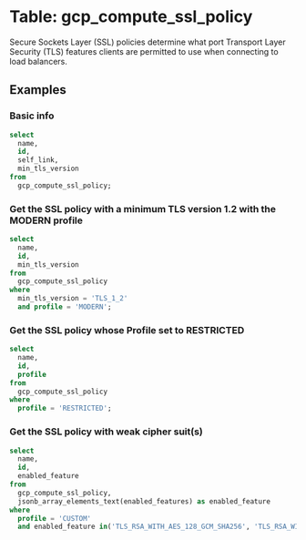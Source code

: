 # Table: gcp_compute_ssl_policy

Secure Sockets Layer (SSL) policies determine what port Transport Layer Security (TLS)
features clients are permitted to use when connecting to load balancers.

## Examples

### Basic info

```sql
select
  name,
  id,
  self_link,
  min_tls_version
from
  gcp_compute_ssl_policy;
```

### Get the SSL policy with a minimum TLS version 1.2 with the MODERN profile

```sql
select
  name,
  id,
  min_tls_version
from
  gcp_compute_ssl_policy
where
  min_tls_version = 'TLS_1_2'
  and profile = 'MODERN';
```

### Get the SSL policy whose Profile set to RESTRICTED

```sql
select
  name,
  id,
  profile
from
  gcp_compute_ssl_policy
where
  profile = 'RESTRICTED';
```

### Get the SSL policy with weak cipher suit(s)

```sql
select
  name,
  id,
  enabled_feature
from
  gcp_compute_ssl_policy,
  jsonb_array_elements_text(enabled_features) as enabled_feature
where
  profile = 'CUSTOM'
  and enabled_feature in('TLS_RSA_WITH_AES_128_GCM_SHA256', 'TLS_RSA_WITH_AES_256_GCM_SHA384', 'TLS_RSA_WITH_AES_128_CBC_SHA', 'TLS_RSA_WITH_AES_256_CBC_SHA', 'TLS_RSA_WITH_3DES_EDE_CBC_SHA');
```
